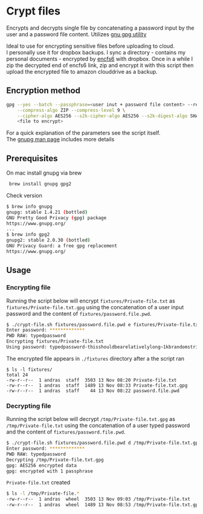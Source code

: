 
# Crypt files

Encrypts and decrypts single file by concatenating a password input by the user and a password file content.
Utilizes [gnu gpg utility](http://brewformulas.org/Gnupg) <br>

Ideal to use for encrypting sensitive files before uploading to cloud. <br>
I personally use it for dropbox backups. I sync a directory - contains my personal documents -  encrypted by [encfs6](https://vgough.github.io/encfs) with dropbox. Once in a while I zip the decrypted end of encfs6 link, zip and encrypt it with this script then upload the encrypted file to amazon clouddrive as a backup.

## Encryption method

```sh
gpg --yes --batch --passphrase=<user inut + password file content> --require-secmem --symmetric \
    --compress-algo ZIP --compress-level 9 \
    --cipher-algo AES256 --s2k-cipher-algo AES256 --s2k-digest-algo SHA512 --s2k-mode 3 --s2k-count 33554432 \
    <file to encrypt>
```

For a quick explanation of the parameters see the script itself. <br>
The [gnupg man page](https://www.gnupg.org/documentation/manpage.html) includes more details

## Prerequisites

On mac install gnupg via brew

```sh
 brew install gnupg gpg2                                                        
```

Check version
```sh
$ brew info gnupg
gnupg: stable 1.4.21 (bottled)
GNU Pretty Good Privacy (gpg) package
https://www.gnupg.org/
...
$ brew info gpg2
gnupg2: stable 2.0.30 (bottled)
GNU Privacy Guard: a free gpg replacement
https://www.gnupg.org/
```

## Usage

### Encrypting file

Running the script below will encrypt `fixtures/Private-file.txt` as `fixtures/Private-file.txt.gpg` using the concatenation of a user input password and the content of `fixtures/password.file.pwd`.

```sh
$ ./crypt-file.sh fixtures/password.file.pwd e fixtures/Private-file.txt
Enter password: *************
PWD RAW: typedpassword
Encrypting fixtures/Private-file.txt
Using password: typedpassword-thisshouldbearelativelylong~1kbrandomstring
```

The encrypted file appears in `./fixtures` directory after a the script ran
```
$ ls -l fixtures/
total 24
-rw-r--r--  1 andras  staff  3503 13 Nov 08:20 Private-file.txt
-rw-r--r--  1 andras  staff  1489 13 Nov 08:33 Private-file.txt.gpg
-rw-r--r--  1 andras  staff    44 13 Nov 08:22 password.file.pwd
```


### Decrypting file

Running the script below will decrypt `/tmp/Private-file.txt.gpg` as `/tmp/Private-file.txt` using the concatenation of a user typed password and the content of `fixtures/password.file.pwd`.

```sh
$ ./crypt-file.sh fixtures/password.file.pwd d /tmp/Private-file.txt.gpg d
Enter password: *************
PWD RAW: typedpassword
Decrypting /tmp/Private-file.txt.gpg
gpg: AES256 encrypted data
gpg: encrypted with 1 passphrase
```

`Private-file.txt` created
```sh
$ ls -l /tmp/Private-file.*
-rw-r--r--  1 andras  wheel  3503 13 Nov 09:03 /tmp/Private-file.txt
-rw-r--r--  1 andras  wheel  1489 13 Nov 08:53 /tmp/Private-file.txt.gpg
```
